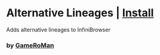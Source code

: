 # Alternative Lineages | [Install](https://gameroman.pages.dev/userscripts/infinite-craft/users/gameroman/alt-lineages/index.user.js)

Adds alternative lineages to InfiniBrowser

### by [GameRoMan](https://github.com/GameRoMan)
